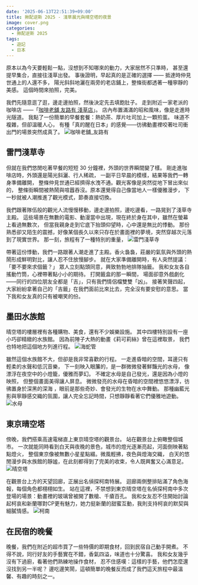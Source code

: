 ```yaml
---
date: '2025-06-13T22:51:39+09:00'
title: 揪配逆斯 2025 - 淺草晨光與晴空塔的夜景
image: cover.png
categories:
  - 揪配逆斯 2025
tags:
  - 遊記
  - 日本
---
```


原本以為今天要輕鬆一點，沒想到不知哪來的動力，大家居然不只準時，
甚至還提早集合，直接往淺草出發。
事後證明，早起真的是正確的選擇 —— 抵達時仲見世通上的人還不多，
陽光斜斜地灑在兩旁的老店鋪上，整條街都透著一種寧靜的美感。
這個時間來拍照，完美。

我們先隨意逛了逛，邊走邊拍照，然後決定先去填飽肚子。
走到附近一家老派的咖啡店 ——「[咖啡老舖 友路有 淺草店](https://maps.app.goo.gl/CyQVn8HDhVj73Eqj9)」。
店內布置滿滿的昭和風味，像是走進時光隧道。
我點了一份簡單的早餐套餐：熱奶茶、厚片吐司加上一顆煎蛋。
味道不複雜，但卻溫暖人心，
有種「真的醒在日本」的感覺——彷彿動畫裡咬著吐司衝出門的場景突然成真了。
![咖啡老舖_友路有](breakfast.jpeg)

## 雷門淺草寺

但就在我們悠閒吃著早餐的短短 30 分鐘裡，外頭的世界瞬間變了樣。
剛走進咖啡店時，外頭還是陽光斜灑、行人稀疏，
一副平日早晨的模樣，結果等我們一轉身準備離開，
整條仲見世通已經擠得水洩不通。觀光客像是突然從地下冒出來似的，
整條街瞬間被熱鬧與喧囂吞沒。原本還覺得自己像當地人一樣優雅漫步，
下一秒就被人潮推進了觀光模式，節奏直接切換。

我們跟著隊伍般的觀光人流慢慢移動，邊走邊拍照，邊吃邊看，一路晃到了淺草寺主殿。
這些場景在無數的電影、動漫當中出現，現在終於身在其中，雖然在螢幕上看過無數次，
但當我親身走到它底下抬頭仰望時，心中還是無比的悸動。
那份熟悉卻又陌生的震撼，好像某個長久以來只存在於畫面裡的夢境，突然穿越次元落到了現實世界。
那一刻，旅程有了一種特別的重量，
![雷門淺草寺](Senso_ji.jpeg)

帶著這份悸動，我們一路跟著人潮走進了主殿。香火裊裊，莊嚴的氣氛與外頭的熱鬧形成鮮明對比，讓人忍不住放慢腳步。
就在大家準備離開時，有人突然提議：「要不要來求個籤？」
眾人立刻點頭同意，興致勃勃地排隊抽籤。
我和女友各自搖動竹筒，心裡帶著點小小的期待。
打開籤盒的那一瞬間，
場面卻意外戲劇化——同行的四位朋友全都是「吉」，只有我們情侶檔雙雙「凶」。
接著笑聲四起，大家紛紛拿著自己的「吉籤」在我們面前比來比去，完全沒有要安慰的意思。
當下我和女友真的只有被嘲笑的份。

## 墨田水族館

晴空塔的樓層裡有各種購物、美食，還有不少娛樂設施。
其中四樓特別設有一座小巧卻精緻的水族館。
因為前陣子大熱的動畫《莉可莉絲》曾在這裡取景，
我們也特地把這個地方列進行程。
![海蛇管](sumida_garden_eel.jpeg)

雖然這個水族館不大，但卻是我非常喜歡的行程。
一走進昏暗的空間，耳邊只有輕柔的水聲和低沉音樂，
下一刻映入眼簾的，是一群微微發著鮮豔光的水母，
像漂浮在夜空中的小燈籠，優雅而夢幻。
不確定水母是自己發光，還是因為小燈的映照，
但整個畫面美得讓人屏息。
微微發亮的水母在昏暗的空間裡悠悠漂浮，彷彿置身於深黑的深海
，眼前是那些奇妙、會發光的生物在水中舞動。
那種幽藍光影與寧靜感交織的氛圍，讓人完全忘記時間，只想靜靜看著它們優雅地遊動。
![水母](sumida_jellyfish.jpeg)

## 東京晴空塔

傍晚，我們搭乘高速電梯直上東京晴空塔的觀景台。
站在觀景台上俯瞰整個城市。
一次就能同時看到白天與夜晚的景色，城市的燈光逐漸亮起，河面倒映著點點燈火，
整個東京像被無數小星星點綴。微風輕拂，夜色與燈海交織，
白天的悠閒漫步與水族館的靜謐，在此刻都得到了完美的收束，令人既興奮又心滿意足。
![晴空塔](skytree.jpeg)

在觀景台上方的天望回廊，正展出名偵探柯南特展。
迴廊兩側整排貼滿了角色海報，每個角色都栩栩如生。
站在這裡，不禁想到東京晴空塔在名偵探柯南中多次登場的場景：動畫裡的玻璃曾被開了數槍、千瘡百孔。
我和女友忍不住開始討論起柯哀和新蘭哪對CP更有魅力，她力挺新蘭的甜蜜互動，我則支持柯哀的默契與細膩情感。
![柯南](conan.jpeg)

## 在民宿的晚餐

晚餐，我們在附近的超市買了一些特價的即期食材，回到民宿自己動手開煮。
不得不說，同行好友的手藝實在不錯，香氣四溢，味道也十分驚喜。
我和女友幾乎沒有下過廚，看著他們熟練地操作食材，
忍不住感嘆：這樣的手藝，他們怎麼還沒找到另一半呢？
邊吃邊笑鬧，這頓簡單的晚餐反而成了我們這天旅程中最溫馨、有趣的時刻之一。
